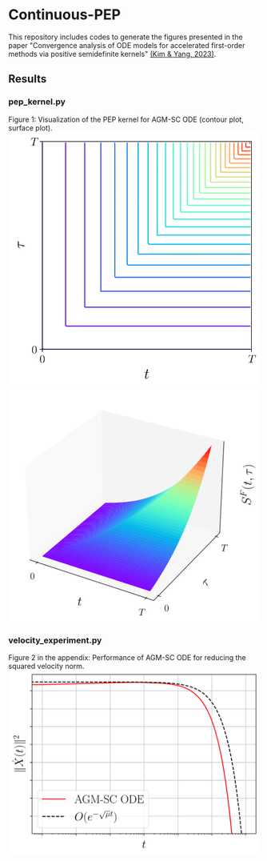 # Continuous-PEP
This repository includes codes to generate the figures presented in the paper "Convergence analysis of ODE models for accelerated first-order methods via positive semidefinite kernels" [(Kim & Yang, 2023)][kim2023].

## Results

### pep_kernel.py
Figure 1: Visualization of the PEP kernel for AGM-SC ODE (contour plot, surface plot).
![main](./results/contour_final-1.png)
![main](./results/surface_final-1.png)

### velocity_experiment.py
Figure 2 in the appendix: Performance of AGM-SC ODE for reducing the squared velocity norm.
![main](./results/agm-sc_velocity_final2-1.png)

[kim2023]: https://proceedings.neurips.cc/paper_files/paper/2023/file/c70741145c2c4f1d0c2e91b98729a49a-Paper-Conference.pdf

# 
